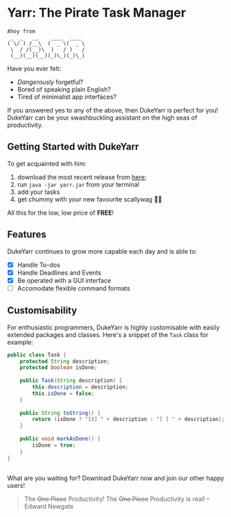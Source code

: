# Yarr: The Pirate Task Manager
```
Ahoy from
 _  _   __    ____  ____ 
( \/ ) /__\  (  _ \(  _ \
 \  / /(__)\  )   / )   /
 (__)(__)(__)(_)\_)(_)\_)
 ```
Have you ever felt:
- *Dangerously* forgetful?
- Bored of speaking plain English?
- Tired of minimalist app interfaces?

If you answered yes to any of the above, then DukeYarr is perfect for you! DukeYarr can be your swashbuckling assistant on the high seas of productivity.

## Getting Started with DukeYarr
To get acquainted with him:
1. download the most recent release from [here](https://github.com/H4mes/ip/releases/tag/v0.1);
2. run `java -jar yarr.jar` from your terminal
3. add your tasks
4. get chummy with your new favourite scallywag :pirate_flag:

All this for the low, low price of **FREE**!

## Features
DukeYarr continues to grow more capable each day and is able to:
- [X] Handle To-dos
- [X] Handle Deadlines and Events 
- [X] Be operated with a GUI interface
- [ ] Accomodate flexible command formats

## Customisability
For enthusiastic programmers, DukeYarr is highly customisable with easily extended packages and classes. Here's a snippet of the `Task` class for example:
```java
public class Task {  
    protected String description;  
    protected boolean isDone;  
  
    public Task(String description) {  
        this.description = description;  
        this.isDone = false;  
    }  
  
    public String toString() {  
        return (isDone ? "[X] " + description : "[ ] " + description); //mark done task with X  
    }  
  
	public void markAsDone() {  
        isDone = true;  
    }
}
```
##
What are you waiting for? Download DukeYarr now and join our other happy users!
> The ~~One Piece~~ Productivity! The ~~One Piece~~ Productivity is real! – Edward Newgate
